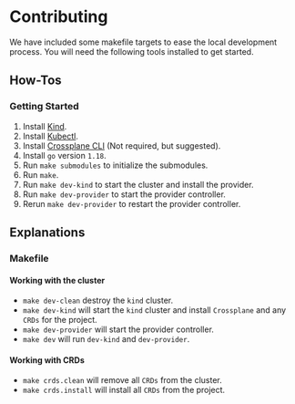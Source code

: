# Contributing

We have included some makefile targets to ease the local development process. You will need the following tools
installed to get started.

## How-Tos

### Getting Started

1. Install [Kind][0].
2. Install [Kubectl][1].
3. Install [Crossplane CLI][2] (Not required, but suggested).
4. Install `go` version `1.18`.
5. Run `make submodules` to initialize the submodules.
6. Run `make`.
7. Run `make dev-kind` to start the cluster and install the provider.
8. Run `make dev-provider` to start the provider controller.
9. Rerun `make dev-provider` to restart the provider controller.

## Explanations

### Makefile

#### Working with the cluster

- `make dev-clean` destroy the `kind` cluster.
- `make dev-kind` will start the `kind` cluster and install `Crossplane` and any `CRDs` for the project.
- `make dev-provider` will start the provider controller.
- `make dev` will run `dev-kind` and `dev-provider`.

#### Working with CRDs

- `make crds.clean` will remove all `CRDs` from the cluster.
- `make crds.install` will install all `CRDs` from the project.

[0]: https://kind.sigs.k8s.io/docs/user/quick-start/

[1]: https://kubernetes.io/docs/tasks/tools/

[2]: https://docs.crossplane.io/v1.10/getting-started/install-configure#install-crossplane-cli
